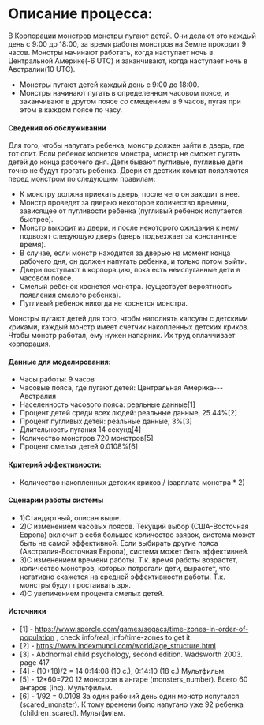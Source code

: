 # Описание процесса:

В Корпорации монстров монстры пугают детей. Они делают это каждый день с 9:00 до 18:00, за время работы монстров на Земле проходит 9 часов. Монстры начинают работать, когда наступает ночь в Центральной Америке(-6 UTC) и заканчивают, когда наступает ночь в Австралии(10 UTC).  

- Монстры пугают детей каждый день с 9:00 до 18:00.
- Монстры начинают пугать в определенном часовом поясе, и заканчивают в другом поясе со смещением в 9 часов, пугая при этом в каждом поясе по часу.

#### Сведения об обслуживании

Для того, чтобы напугать ребенка, монстр должен зайти в дверь, где тот спит. Если ребенок коснется монстра, монстр не сможет пугать детей до конца рабочего дня. Дети бывают пугливые, пугливые дети точно не будут трогать ребенка. Двери от дестких комнат появляются перед монстром по следующим правилам:

- К монстру должна приехать дверь, после чего он заходит в нее.
- Монстр проведет за дверью некоторое количество времени, зависящее от пугливости ребенка (пугливый ребенок испугается быстрее).
- Монстр выходит из двери, и после некоторого ожидания к нему подвозят следующую дверь (дверь подъезжает за константное время).
- В случае, если монстр находится за дверью на момент конца рабочего дня, он должен напугать ребенка, и только потом выйти.
- Двери поступают в корпорацию, пока есть неиспуганные дети в часовом поясе.
- Смелый ребенок коснется монстра. (существует вероятность появления смелого ребенка).
- Пугливый ребенок никогда не коснется монстра.

Монстры пугают детей для того, чтобы наполнять капсулы с детскими криками, каждый монстр имеет счетчик накопленных детских криков.
Чтобы монстр работал, ему нужен напарник. Их труд оплаччивает корпорация.

#### Данные для моделирования:

- Часы работы: 				9 часов
- Часовые пояса, где пугают детей: 	Центральная Америка---Австралия
- Населенность часового пояса: 		реальные данные[1]
- Процент детей среди всех людей:	реальные данные, 25.44%[2]
- Процент пугливых детей:		реальные данные, 3%[3]
- Длительность пугания			14 секунд[4]
- Количество монстров			720 монстров[5]
- Процент смелых детей			0.0108%[6]


#### Критерий эффективности:

- Количество накопленных детских криков / (зарплата монстра * 2)

#### Сценарии работы системы

- 1)Стандартный, описан выше.
- 2)С изменением часовых поясов. Текущий выбор (США-Восточная Европа) включит в себя большое количество заявок, система может быть не самой эффективной. Если выбирать другие пояса (Австралия-Восточная Европа), система может быть эффективней. 
- 3)С изменением времени работы. Т.к. время работы возрастет, количество монстров, которых потрогали дети, вырастет, что негативно скажется на средней эффективности работы. Т.к. монстры будут простаивать зря.
- 4)С увеличением процента смелых детей.


#### Источники

- [1] - https://www.sporcle.com/games/segacs/time-zones-in-order-of-population , check info/real_info/time-zones to get it.
- [2] - https://www.indexmundi.com/world/age_structure.html
- [3] - Abdnormal child psychology, second edition. Wadsworth 2003. page 417
- [4] - (10+18)/2 = 14    0:14:08 (10 с.), 0:14:10 (18 с.) Мультфильм.
- [5] - 12*60=720         12 монстров в ангаре (monsters_number). Всего 60 ангаров (inc). Мультфильм. 
- [6] - 1/92 = 0.0108     За один рабочий день один монстр испугался (scared_monster). К тому времени было напугано уже 92 ребенка (children_scared). Мультфильм.
